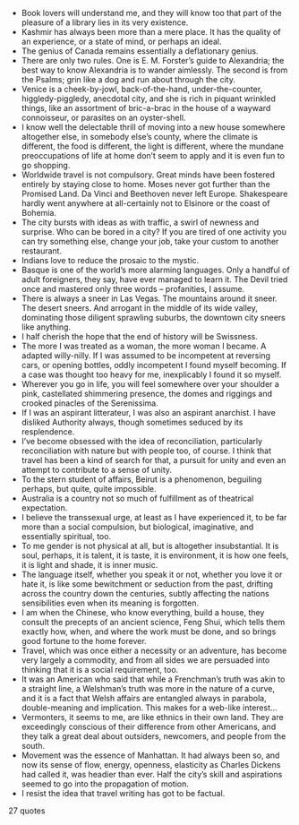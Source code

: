  - Book lovers will understand me, and they will know too that part of the pleasure of a library lies in its very existence.
 - Kashmir has always been more than a mere place. It has the quality of an experience, or a state of mind, or perhaps an ideal.
 - The genius of Canada remains essentially a deflationary genius.
 - There are only two rules. One is E. M. Forster’s guide to Alexandria; the best way to know Alexandria is to wander aimlessly. The second is from the Psalms; grin like a dog and run about through the city.
 - Venice is a cheek-by-jowl, back-of-the-hand, under-the-counter, higgledy-piggledy, anecdotal city, and she is rich in piquant wrinkled things, like an assortment of bric-a-brac in the house of a wayward connoisseur, or parasites on an oyster-shell.
 - I know well the delectable thrill of moving into a new house somewhere altogether else, in somebody else’s county, where the climate is different, the food is different, the light is different, where the mundane preoccupations of life at home don’t seem to apply and it is even fun to go shopping.
 - Worldwide travel is not compulsory. Great minds have been fostered entirely by staying close to home. Moses never got further than the Promised Land. Da Vinci and Beethoven never left Europe. Shakespeare hardly went anywhere at all-certainly not to Elsinore or the coast of Bohemia.
 - The city bursts with ideas as with traffic, a swirl of newness and surprise. Who can be bored in a city? If you are tired of one activity you can try something else, change your job, take your custom to another restaurant.
 - Indians love to reduce the prosaic to the mystic.
 - Basque is one of the world’s more alarming languages. Only a handful of adult foreigners, they say, have ever managed to learn it. The Devil tried once and mastered only three words – profanities, I assume.
 - There is always a sneer in Las Vegas. The mountains around it sneer. The desert sneers. And arrogant in the middle of its wide valley, dominating those diligent sprawling suburbs, the downtown city sneers like anything.
 - I half cherish the hope that the end of history will be Swissness.
 - The more I was treated as a woman, the more woman I became. A adapted willy-nilly. If I was assumed to be incompetent at reversing cars, or opening bottles, oddly incompetent I found myself becoming. If a case was thought too heavy for me, inexplicably I found it so myself.
 - Wherever you go in life, you will feel somewhere over your shoulder a pink, castellated shimmering presence, the domes and riggings and crooked pinacles of the Serenissima.
 - If I was an aspirant litterateur, I was also an aspirant anarchist. I have disliked Authority always, though sometimes seduced by its resplendence.
 - I’ve become obsessed with the idea of reconciliation, particularly reconciliation with nature but with people too, of course. I think that travel has been a kind of search for that, a pursuit for unity and even an attempt to contribute to a sense of unity.
 - To the stern student of affairs, Beirut is a phenomenon, beguiling perhaps, but quite, quite impossible.
 - Australia is a country not so much of fulfillment as of theatrical expectation.
 - I believe the transsexual urge, at least as I have experienced it, to be far more than a social compulsion, but biological, imaginative, and essentially spiritual, too.
 - To me gender is not physical at all, but is altogether insubstantial. It is soul, perhaps, it is talent, it is taste, it is environment, it is how one feels, it is light and shade, it is inner music.
 - The language itself, whether you speak it or not, whether you love it or hate it, is like some bewitchment or seduction from the past, drifting across the country down the centuries, subtly affecting the nations sensibilities even when its meaning is forgotten.
 - I am when the Chinese, who know everything, build a house, they consult the precepts of an ancient science, Feng Shui, which tells them exactly how, when, and where the work must be done, and so brings good fortune to the home forever.
 - Travel, which was once either a necessity or an adventure, has become very largely a commodity, and from all sides we are persuaded into thinking that it is a social requirement, too.
 - It was an American who said that while a Frenchman’s truth was akin to a straight line, a Welshman’s truth was more in the nature of a curve, and it is a fact that Welsh affairs are entangled always in parabola, double-meaning and implication. This makes for a web-like interest...
 - Vermonters, it seems to me, are like ethnics in their own land. They are exceedingly conscious of their difference from other Americans, and they talk a great deal about outsiders, newcomers, and people from the south.
 - Movement was the essence of Manhattan. It had always been so, and now its sense of flow, energy, openness, elasticity as Charles Dickens had called it, was headier than ever. Half the city’s skill and aspirations seemed to go into the propagation of motion.
 - I resist the idea that travel writing has got to be factual.

27 quotes